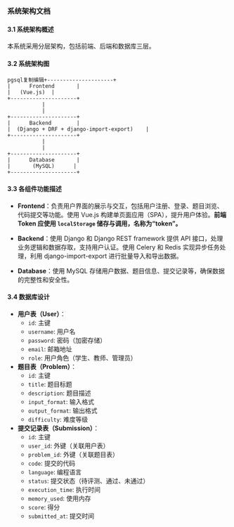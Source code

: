 ### 系统架构文档

#### 3.1 系统架构概述

本系统采用分层架构，包括前端、后端和数据库三层。

#### 3.2 系统架构图

```
pgsql复制编辑+---------------------+
|      Frontend       |
|   (Vue.js)  |
+---------------------+
           |
           |
+---------------------+
|      Backend        |
|  (Django + DRF + django-import-export)    |
+---------------------+
           |
           |
+---------------------+
|      Database       |
|       (MySQL)      |
+---------------------+
```

#### 3.3 各组件功能描述

  - **Frontend**：负责用户界面的展示与交互，包括用户注册、登录、题目浏览、代码提交等功能。使用 Vue.js 构建单页面应用（SPA），提升用户体验。**前端 Token 应使用 `localStorage` 储存与调用，名称为“token”。**

  - **Backend**：使用 Django 和 Django REST framework 提供 API 接口，处理业务逻辑和数据存取，支持用户认证。使用 Celery 和 Redis 实现异步任务处理，利用 django-import-export 进行批量导入和导出数据。

  - **Database**：使用 MySQL 存储用户数据、题目信息、提交记录等，确保数据的完整性和安全性。

#### 3.4 数据库设计

- **用户表（User）**：
  - `id`: 主键
  - `username`: 用户名
  - `password`: 密码（加密存储）
  - `email`: 邮箱地址
  - `role`: 用户角色（学生、教师、管理员）
- **题目表（Problem）**：
  - `id`: 主键
  - `title`: 题目标题
  - `description`: 题目描述
  - `input_format`: 输入格式
  - `output_format`: 输出格式
  - `difficulty`: 难度等级
- **提交记录表（Submission）**：
  - `id`: 主键
  - `user_id`: 外键（关联用户表）
  - `problem_id`: 外键（关联题目表）
  - `code`: 提交的代码
  - `language`: 编程语言
  - `status`: 提交状态（待评测、通过、未通过）
  - `execution_time`: 执行时间
  - `memory_used`: 使用内存
  - `score`: 得分
  - `submitted_at`: 提交时间